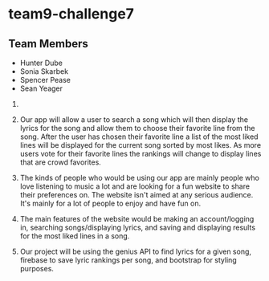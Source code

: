 # team9-challenge7

## Team Members

* Hunter Dube
* Sonia Skarbek
* Spencer Pease
* Sean Yeager

1. 
  1. Our app will allow a user to search a song which will then display the lyrics for the song and allow them to choose their favorite line from the song. After the user has chosen their favorite line a list of the most liked lines will be displayed for the current song sorted by most likes. As more users vote for their favorite lines the rankings will change to display lines that are crowd favorites.
  
  2. The kinds of people who would be using our app are mainly people who love listening to music a lot and are looking for a fun website to share their preferences on. The website isn't aimed at any serious audience. It's mainly for a lot of people to enjoy and have fun on.

  3. The main features of the website would be making an account/logging in, searching songs/displaying lyrics, and saving and displaying results for the most liked lines in a song.

2. Our project will be using the genius API to find lyrics for a given song, firebase to save lyric rankings per song, and bootstrap for styling purposes.